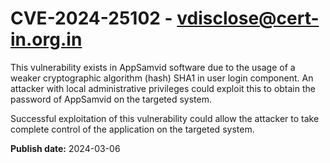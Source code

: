 # CVE-2024-25102 - vdisclose@cert-in.org.in

This vulnerability exists in AppSamvid software due to the usage of a weaker cryptographic algorithm (hash) SHA1 in user login component. An attacker with local administrative privileges could exploit this to obtain the password of AppSamvid on the targeted system.

Successful exploitation of this vulnerability could allow the attacker to take complete control of the application on the targeted system.


**Publish date:** 2024-03-06
